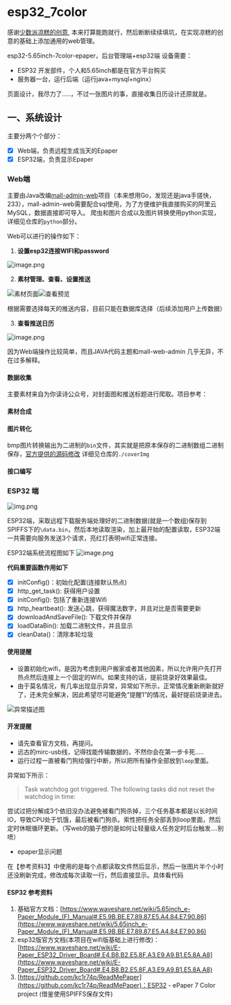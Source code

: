 # esp32_7color
感谢[少数派凉糕的创意](https://sspai.com/post/82704), 本来打算能跑就行，然后断断续续填坑，在实现凉糕的创意的基础上添加通用的web管理。

esp32-5.65inch-7color-epaper，后台管理端+esp32端
设备需要：
* ESP32 开发部件，个人和5.65inch都是在官方平台购买
* 服务器一台，运行后端（运行java+mysql+nginx）

页面设计，我尽力了.....，不过一张图片的事，直接收集日历设计还原就是。

## 一、系统设计

主要分两个个部分：

- [x] Web端，负责远程生成当天的Epaper
- [x] ESP32端，负责显示Epaper

### Web端

主要由Java改编[mall-admin-web](https://github.com/macrozheng/mall-admin-web)项目（本来想用Go，发现还是java手搓快， 233），mall-admin-web需要配合sql使用，为了方便维护我直接购买的阿里云MySQL，数据直接即可导入。
爬虫和图片合成以及图片转换使用python实现，详细见仓库的`python`部分。

Web可以进行的操作如下：

1. **设置esp32连接WIFI和password**

![image.png](img/usersetting.png)

2. **素材管理、查看、设置推送**

![素材页面](img/admin_show1.png "素材页面")![查看预览](img/img_1.png "查看预览")

根据需要选择每天的推送内容，目前只能在数据库选择（后续添加用户上传数据）

3. **查看推送日历**

![image.png](img/img_2.png)

因为Web端操作比较简单，而且JAVA代码主题和mall-web-admin 几乎无异，不在过多解释。

#### 数据收集

主要素材来自为你读诗公众号，对封面图和推送标题进行爬取。项目参考：

#### 素材合成

#### 图片转化

bmp图片转换输出为二进制的`bin`文件，其实就是把原本保存的二进制数组二进制保存，[官方提供的源码修改](https://www.waveshare.net/wiki/5.65inch_e-Paper_Module_(F)_Manual#.E5.9B.BE.E7.89.87.E6.95.B0.E6.8D.AE.E8.BD.AC.E6.8D.A2)
详细见仓库的`./coverImg`

#### 接口编写

### ESP32 端

![img.png](img/img_3.png)

ESP32端，采取远程下载服务端处理好的二进制数据(就是一个数组)保存到SPIFFS下的`\data.bin`，然后本地读取渲染，加上最开始的配置读取，ESP32端一共需要向服务发送3个请求，亮红灯表明wifi正常连接。

ESP32端系统流程图如下
![image.png](img/img_4.png)

**代码重要函数作用如下**

- [x] initConfig()：初始化配置(连接默认热点)
- [x] http_get_task(): 获得用户设置
- [x] initConfig(): 包括了重新连接Wifi
- [x] http_heartbeat(): 发送心跳，获得魔法数字，并且对比是否需要更新
- [x] downloadAndSaveFile(): 下载文件并保存
- [x] loadDataBin(): 加载二进制文件，并且显示
- [x] cleanData()：清除本轮垃圾

#### 使用提醒

- 设置初始化wifi，是因为考虑到用户搬家或者其他因素，所以允许用户先打开热点然后连接上一个固定的Wifi。如果支持的话，提前烧录好效果最佳。
- 由于莫名情况，有几率出现显示异常，异常如下所示，正常情况重新刷新就好了，还未完全解决，因此希望尽可能避免“提醒1”的情况，最好提前烧录进去。

![异常描述图](img/error_show.png "异常描述图")

#### 开发提醒

- 请先查看官方文档，再提问。
- 远古的mirc-usb线，记得找能传输数据的，不然你会在第一步卡死.....
- 运行过程一直被看门狗给强行中断，所以把所有操作全部放到`loop`里面。

异常如下所示：

> Task watchdog got triggered. The following tasks did not reset the watchdog in time:

尝试过把分解成3个依旧没办法避免被看门狗杀掉，三个任务基本都是以长时间IO，导致CPU处于饥饿，最后被看门狗杀。索性把任务全部丢到loop里面，然后定时休眠循环更新。（写web的脑子想的是如何让轻量级人任务定时后台触发....别喷）

- epaper显示问题

在【参考资料3】中使用的是每个点都读取文件然后显示，然后一张图片半个小时还没刷新完成，修改成每次读取一行，然后直接显示。具体看代码


#### ESP32 参考资料

1. 基础官方文档：[https://www.waveshare.net/wiki/5.65inch_e-Paper_Module_(F)_Manual#.E5.9B.BE.E7.89.87.E5.A4.84.E7.90.86](https://www.waveshare.net/wiki/5.65inch_e-Paper_Module_(F)_Manual#.E5.9B.BE.E7.89.87.E5.A4.84.E7.90.86)
2. esp32版官方文档(本项目在wifi版基础上进行修改)：[https://www.waveshare.net/wiki/E-Paper_ESP32_Driver_Board#.E4.B8.B2.E5.8F.A3.E9.A9.B1.E5.8A.A8](https://www.waveshare.net/wiki/E-Paper_ESP32_Driver_Board#.E4.B8.B2.E5.8F.A3.E9.A9.B1.E5.8A.A8)
3. [https://github.com/kc1r74p/ReadMePaper](https://github.com/kc1r74p/ReadMePaper)：ESP32 - ePaper 7 Color project (借鉴使用SPIFFS保存文件)
